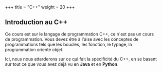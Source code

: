 +++
title = "C++"
weight = 20
+++

## Introduction au C++

Ce cours est sur le langage de programmation C++, ce n'est pas un cours de programmation. Vous devez être à l'aise avec les conceptes de programmations tels que les boucles, les fonction, le typage, la programmation orienté objet. 

Ici, nous nous attarderons sur ce qui fait la spécificité du C++, en se basant sur tout ce que vous avez déjà vu en **Java** et en **Python**. 


